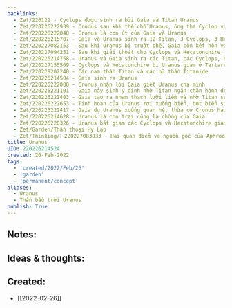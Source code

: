 ```yaml
---
backlinks:
  - Zet/220122 - Cyclops được sinh ra bởi Gaia và Titan Uranus
  - Zet/220226222939 - Cronus sau khi thế chỗ Uranus, ông thả Cyclop và Hecatonchire ra khỏi Tartarus
  - Zet/220226222048 - Cronus là con út của Gaia và Uranus
  - Zet/220226215707 - Gaia và Uranus sinh ra 12 Titan, 3 Cyclops, 3 Hecatonchire
  - Zet/220227082153 - Sau khi Uranus bị truất phế, Gaia còn kết hôn với Pontus, Tartarus
  - Zet/220227094251 - Sau khi giải thoát cho Cyclops và Hecatonchire, Cronus xích mích với họ và nhốt họ lại Tartarus
  - Zet/220226214758 - Uranus và Gaia sinh ra các Titan, các Cyclops, Hecatonchire
  - Zet/220227155509 - Cyclops và Hecatonchire bị Uranus giam ở Tartarus vì vẻ bề ngoài xấu xí
  - Zet/220228202240 - Các nam thần Titan và các nữ thần Titanide
  - Zet/220226214504 - Gaia sinh ra Uranus
  - Zet/220226222000 - Cronus nhận lời Gaia giết Uranus cha mình
  - Zet/220226221101 - Gaia nảy sinh ý định nhờ Titan ngăn chặn hành động tàn ác của Uranus
  - Zet/220226221403 - Gaia tạo ra nham thạch lưỡi liềm và nhờ Titan sát hại Uranus
  - Zet/220226222653 - Tinh hoàn của Uranus rơi xuống biển, bọt biển sinh ra Aphrodite
  - Zet/220226222417 - Gaia dụ Uranus xuống quan hệ, thừa cơ Cronus hại Uranus
  - Zet/220226214628 - Uranus là con trai cũng là chồng của Gaia
  - Zet/220226220326 - Uranus bắt giam các Cyclops và Hecatonchire giam vào Tartarus
  - Zet/Garden/Thần thoại Hy Lạp
  - Zet/Thinking/❕ 220227083833 - Hai quan điểm về nguồn gốc của Aphrodite
title: Uranus
UID: 220226214524
created: 26-Feb-2022
tags:
  - 'created/2022/Feb/26'
  - 'garden'
  - 'permanent/concept'
aliases:
  - Uranus
  - Thần bầu trời Uranus
publish: True
---
```


## Notes:


## Ideas & thoughts:



## Created:
- [[2022-02-26]]
